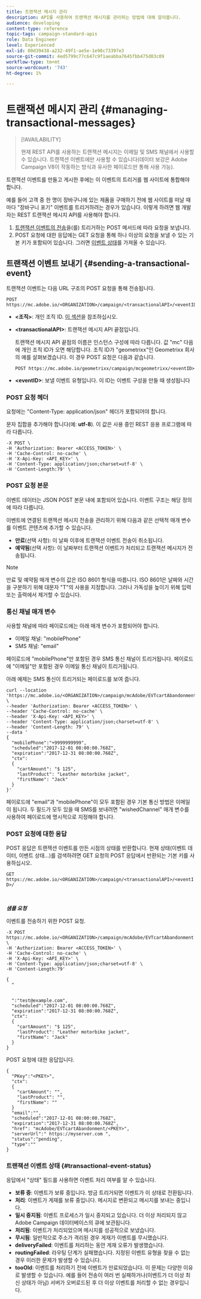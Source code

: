 ```yaml
---
title: 트랜잭션 메시지 관리
description: API를 사용하여 트랜잭션 메시지를 관리하는 방법에 대해 알아봅니다.
audience: developing
content-type: reference
topic-tags: campaign-standard-apis
role: Data Engineer
level: Experienced
exl-id: 00d39438-a232-49f1-ae5e-1e98c73397e3
source-git-commit: 4ed5799c77c647c9f1aeabba7645fbb475d03c09
workflow-type: tm+mt
source-wordcount: '743'
ht-degree: 1%

---
```


# 트랜잭션 메시지 관리 {#managing-transactional-messages}

>[!AVAILABILITY]
>
>현재 REST API를 사용하는 트랜잭션 메시지는 이메일 및 SMS 채널에서 사용할 수 있습니다. 트랜잭션 이벤트에만 사용할 수 있습니다(데이터 보강은 Adobe Campaign V8이 작동하는 방식과 유사한 페이로드만 통해 사용 가능).

트랜잭션 이벤트를 만들고 게시한 후에는 이 이벤트의 트리거를 웹 사이트에 통합해야 합니다.

예를 들어 고객 중 한 명이 장바구니에 있는 제품을 구매하기 전에 웹 사이트를 떠날 때마다 &quot;장바구니 포기&quot; 이벤트를 트리거하려는 경우가 있습니다. 이렇게 하려면 웹 개발자는 REST 트랜잭션 메시지 API를 사용해야 합니다.

1. [트랜잭션 이벤트의 전송](#sending-a-transactional-event)을(를) 트리거하는 POST 메서드에 따라 요청을 보냅니다.
1. POST 요청에 대한 응답에는 GET 요청을 통해 하나 이상의 요청을 보낼 수 있는 기본 키가 포함되어 있습니다. 그러면 [이벤트 상태](#transactional-event-status)를 가져올 수 있습니다.

## 트랜잭션 이벤트 보내기 {#sending-a-transactional-event}

트랜잭션 이벤트는 다음 URL 구조의 POST 요청을 통해 전송됩니다.

```
POST https://mc.adobe.io/<ORGANIZATION>/campaign/<transactionalAPI>/<eventID>
```

* **&lt;조직>**: 개인 조직 ID. [이 섹션](must-read.md)을 참조하십시오.

* **&lt;transactionalAPI>**: 트랜잭션 메시지 API 끝점입니다.

  트랜잭션 메시지 API 끝점의 이름은 인스턴스 구성에 따라 다릅니다. 값 &quot;mc&quot; 다음에 개인 조직 ID가 오면 해당합니다. 조직 ID가 &quot;geometrixx&quot;인 Geometrixx 회사의 예를 살펴보겠습니다. 이 경우 POST 요청은 다음과 같습니다.

  `POST https://mc.adobe.io/geometrixx/campaign/mcgeometrixx/<eventID>`

* **&lt;eventID>**: 보낼 이벤트 유형입니다. 이 ID는 이벤트 구성을 만들 때 생성됩니다

### POST 요청 헤더

요청에는 &quot;Content-Type: application/json&quot; 헤더가 포함되어야 합니다.

문자 집합을 추가해야 합니다(예: **utf-8**). 이 값은 사용 중인 REST 응용 프로그램에 따라 다릅니다.

```
-X POST \
-H 'Authorization: Bearer <ACCESS_TOKEN>' \
-H 'Cache-Control: no-cache' \
-H 'X-Api-Key: <API_KEY>' \
-H 'Content-Type: application/json;charset=utf-8' \
-H 'Content-Length:79' \
```

### POST 요청 본문

이벤트 데이터는 JSON POST 본문 내에 포함되어 있습니다. 이벤트 구조는 해당 정의에 따라 다릅니다.

이벤트에 연결된 트랜잭션 메시지 전송을 관리하기 위해 다음과 같은 선택적 매개 변수를 이벤트 콘텐츠에 추가할 수 있습니다.

* **만료**(선택 사항): 이 날짜 이후에 트랜잭션 이벤트 전송이 취소됩니다.
* **예약됨**(선택 사항): 이 날짜부터 트랜잭션 이벤트가 처리되고 트랜잭션 메시지가 전송됩니다.

>[!NOTE]
>
>만료 및 예약됨 매개 변수의 값은 ISO 8601 형식을 따릅니다. ISO 8601은 날짜와 시간을 구분하기 위해 대문자 &quot;T&quot;의 사용을 지정합니다. 그러나 가독성을 높이기 위해 입력 또는 출력에서 제거할 수 있습니다.

### 통신 채널 매개 변수

사용할 채널에 따라 페이로드에는 아래 매개 변수가 포함되어야 합니다.

* 이메일 채널: &quot;mobilePhone&quot;
* SMS 채널: &quot;email&quot;

페이로드에 &quot;mobilePhone&quot;만 포함된 경우 SMS 통신 채널이 트리거됩니다. 페이로드에 &quot;이메일&quot;만 포함된 경우 이메일 통신 채널이 트리거됩니다.

아래 예제는 SMS 통신이 트리거되는 페이로드를 보여 줍니다.

```
curl --location 'https://mc.adobe.io/<ORGANIZATION>/campaign/mcAdobe/EVTcartAbandonment' \
--header 'Authorization: Bearer <ACCESS_TOKEN>' \
--header 'Cache-Control: no-cache' \
--header 'X-Api-Key: <API_KEY>' \
--header 'Content-Type: application/json;charset=utf-8' \
--header 'Content-Length: 79' \
--data '
{
  "mobilePhone":"+9999999999",
  "scheduled":"2017-12-01 08:00:00.768Z",
  "expiration":"2017-12-31 08:00:00.768Z",
  "ctx":
  {
    "cartAmount": "$ 125",
    "lastProduct": "Leather motorbike jacket",
    "firstName": "Jack"
  }
}'
```

페이로드에 &quot;email&quot;과 &quot;mobilePhone&quot;이 모두 포함된 경우 기본 통신 방법은 이메일이 됩니다. 두 필드가 모두 있을 때 SMS를 보내려면 &quot;wishedChannel&quot; 매개 변수를 사용하여 페이로드에 명시적으로 지정해야 합니다.

### POST 요청에 대한 응답

POST 응답은 트랜잭션 이벤트를 만든 시점의 상태를 반환합니다. 현재 상태(이벤트 데이터, 이벤트 상태...)를 검색하려면 GET 요청의 POST 응답에서 반환되는 기본 키를 사용하십시오.

`GET https://mc.adobe.io/<ORGANIZATION>/campaign/<transactionalAPI>/<eventID>/`

<br/>

***샘플 요청***

이벤트를 전송하기 위한 POST 요청.

```
-X POST https://mc.adobe.io/<ORGANIZATION>/campaign/mcAdobe/EVTcartAbandonment \
-H 'Authorization: Bearer <ACCESS_TOKEN>' \
-H 'Cache-Control: no-cache' \
-H 'X-Api-Key: <API_KEY>' \
-H 'Content-Type: application/json;charset=utf-8' \
-H 'Content-Length:79'

{
  "
  
  
  ":"test@example.com",
  "scheduled":"2017-12-01 08:00:00.768Z",
  "expiration":"2017-12-31 08:00:00.768Z",
  "ctx":
  {
    "cartAmount": "$ 125",
    "lastProduct": "Leather motorbike jacket",
    "firstName": "Jack"
  }
}
```

POST 요청에 대한 응답입니다.

```
{
  "PKey":"<PKEY>",
  "ctx":
  {
    "cartAmount": "",
    "lastProduct": "",
    "firstName": ""
  }
  "email":"",
  "scheduled":"2017-12-01 08:00:00.768Z",
  "expiration":"2017-12-31 08:00:00.768Z",
  "href": "mcAdobe/EVTcartAbandonment/<PKEY>",
  "serverUrl":" https://myserver.com ",
  "status":"pending",
  "type":""
}
```

### 트랜잭션 이벤트 상태 {#transactional-event-status}

응답에서 &quot;상태&quot; 필드를 사용하면 이벤트 처리 여부를 알 수 있습니다.

* **보류 중**: 이벤트가 보류 중입니다. 방금 트리거되면 이벤트가 이 상태로 전환됩니다.
* **처리**: 이벤트가 게재를 보류 중입니다. 메시지로 변환되고 메시지를 보내는 중입니다.
* **일시 중지됨**: 이벤트 프로세스가 일시 중지되고 있습니다. 더 이상 처리되지 않고 Adobe Campaign 데이터베이스의 큐에 보관됩니다.
* **처리됨**: 이벤트가 처리되었으며 메시지를 성공적으로 보냈습니다.
* **무시됨**: 일반적으로 주소가 격리된 경우 게재가 이벤트를 무시했습니다.
* **deliveryFailed**: 이벤트를 처리하는 동안 게재 오류가 발생했습니다.
* **routingFailed**: 라우팅 단계가 실패했습니다. 지정된 이벤트 유형을 찾을 수 없는 경우 이러한 문제가 발생할 수 있습니다.
* **tooOld**: 이벤트를 처리하기 전에 이벤트가 만료되었습니다. 이 문제는 다양한 이유로 발생할 수 있습니다. 예를 들어 전송이 여러 번 실패하거나(이벤트가 더 이상 최신 상태가 아님) 서버가 오버로드된 후 더 이상 이벤트를 처리할 수 없는 경우입니다.
